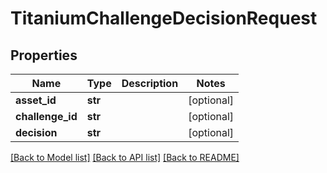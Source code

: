 # TitaniumChallengeDecisionRequest


## Properties
Name | Type | Description | Notes
------------ | ------------- | ------------- | -------------
**asset_id** | **str** |  | [optional] 
**challenge_id** | **str** |  | [optional] 
**decision** | **str** |  | [optional] 

[[Back to Model list]](../README.md#documentation-for-models) [[Back to API list]](../README.md#documentation-for-api-endpoints) [[Back to README]](../README.md)



